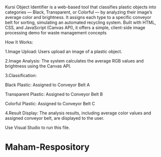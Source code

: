 Kursi Object Identifier is a web-based tool that classifies plastic objects into categories — Black, Transparent, or Colorful — by analyzing their image’s average color and brightness. It assigns each type to a specific conveyor belt for sorting, simulating an automated recycling system. 
Built with HTML, CSS, and JavaScript (Canvas API), it offers a simple, client-side image processing demo for waste management concepts

 How It Works:
 
 1.Image Upload: Users upload an image of a plastic object.
 
 2.Image Analysis: The system calculates the average RGB values and brightness using the Canvas API.
 
3.Classification:

 Black Plastic: Assigned to Conveyor Belt A
 
 Transparent Plastic: Assigned to Conveyor Belt B
 
Colorful Plastic: Assigned to Conveyor Belt C

4.Result Display: The analysis results, including average color values and assigned conveyor belt, are displayed to the user.

Use Visual Studio to run this file.
# Maham-Respository
